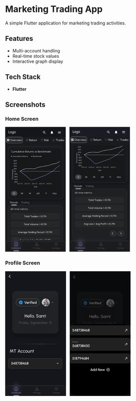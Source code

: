 # Marketing Trading App

A simple Flutter application for marketing trading activities.

## Features

- Multi-account handling
- Real-time stock values
- Interactive graph display

## Tech Stack

- **Flutter**

## Screenshots

### Home Screen
<img src="/screenshots/graph_section.jpg" alt="Graph Screen" height="400">&nbsp;&nbsp;&nbsp;<img src="/screenshots/table_section.jpg" alt="Table Section" height="400">

### Profile Screen
<img src="/screenshots/profile_section.jpg" alt="Profile Section" height="400">&nbsp;&nbsp;&nbsp;<img src="/screenshots/add_account.jpg" alt="Add Account" height="400">
